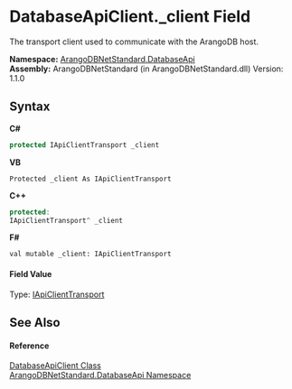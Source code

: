 # DatabaseApiClient._client Field
 

The transport client used to communicate with the ArangoDB host.

**Namespace:**&nbsp;<a href="8ff26d37-924f-7675-e479-50002d06bb9e">ArangoDBNetStandard.DatabaseApi</a><br />**Assembly:**&nbsp;ArangoDBNetStandard (in ArangoDBNetStandard.dll) Version: 1.1.0

## Syntax

**C#**<br />
``` C#
protected IApiClientTransport _client
```

**VB**<br />
``` VB
Protected _client As IApiClientTransport
```

**C++**<br />
``` C++
protected:
IApiClientTransport^ _client
```

**F#**<br />
``` F#
val mutable _client: IApiClientTransport
```


#### Field Value
Type: <a href="195ac3ac-9de2-b86f-d7e0-b5076c107a46">IApiClientTransport</a>

## See Also


#### Reference
<a href="5bc4e530-c688-14e5-3167-50be3b3b1173">DatabaseApiClient Class</a><br /><a href="8ff26d37-924f-7675-e479-50002d06bb9e">ArangoDBNetStandard.DatabaseApi Namespace</a><br />